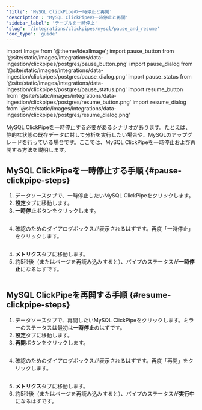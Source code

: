 ```yaml
---
'title': 'MySQL ClickPipeの一時停止と再開'
'description': 'MySQL ClickPipeの一時停止と再開'
'sidebar_label': 'テーブルを一時停止'
'slug': '/integrations/clickpipes/mysql/pause_and_resume'
'doc_type': 'guide'
---
```


import Image from '@theme/IdealImage';
import pause_button from '@site/static/images/integrations/data-ingestion/clickpipes/postgres/pause_button.png'
import pause_dialog from '@site/static/images/integrations/data-ingestion/clickpipes/postgres/pause_dialog.png'
import pause_status from '@site/static/images/integrations/data-ingestion/clickpipes/postgres/pause_status.png'
import resume_button from '@site/static/images/integrations/data-ingestion/clickpipes/postgres/resume_button.png'
import resume_dialog from '@site/static/images/integrations/data-ingestion/clickpipes/postgres/resume_dialog.png'

MySQL ClickPipeを一時停止する必要があるシナリオがあります。たとえば、静的な状態の既存データに対して分析を実行したい場合や、MySQLのアップグレードを行っている場合です。ここでは、MySQL ClickPipeを一時停止および再開する方法を説明します。

## MySQL ClickPipeを一時停止する手順 {#pause-clickpipe-steps}

1. データソースタブで、一時停止したいMySQL ClickPipeをクリックします。
2. **設定**タブに移動します。
3. **一時停止**ボタンをクリックします。

<Image img={pause_button} border size="md"/>

4. 確認のためのダイアログボックスが表示されるはずです。再度「一時停止」をクリックします。

<Image img={pause_dialog} border size="md"/>

4. **メトリクス**タブに移動します。
5. 約5秒後（またはページを再読み込みすると）、パイプのステータスが**一時停止**になるはずです。

<Image img={pause_status} border size="md"/>

## MySQL ClickPipeを再開する手順 {#resume-clickpipe-steps}
1. データソースタブで、再開したいMySQL ClickPipeをクリックします。ミラーのステータスは最初は**一時停止**のはずです。
2. **設定**タブに移動します。
3. **再開**ボタンをクリックします。

<Image img={resume_button} border size="md"/>

4. 確認のためのダイアログボックスが表示されるはずです。再度「再開」をクリックします。

<Image img={resume_dialog} border size="md"/>

5. **メトリクス**タブに移動します。
6. 約5秒後（またはページを再読み込みすると）、パイプのステータスが**実行中**になるはずです。
